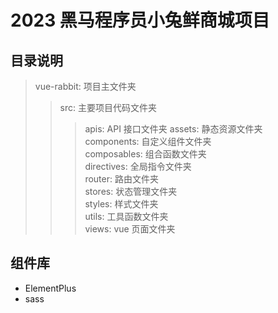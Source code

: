 # 2023 黑马程序员小兔鲜商城项目

## 目录说明

> vue-rabbit: 项目主文件夹
>
> > src: 主要项目代码文件夹
> >
> > > apis: API 接口文件夹
> > > assets: 静态资源文件夹  
> > > components: 自定义组件文件夹  
> > > composables: 组合函数文件夹  
> > > directives: 全局指令文件夹  
> > > router: 路由文件夹  
> > > stores: 状态管理文件夹  
> > > styles: 样式文件夹  
> > > utils: 工具函数文件夹  
> > > views: vue 页面文件夹

## 组件库

- ElementPlus
- sass
